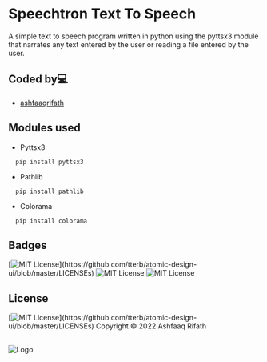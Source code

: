 # Speechtron Text To Speech
A simple text to speech program written in python using the pyttsx3 module that narrates any text entered by the user or reading a file entered by the user.


## Coded by💻

- [ashfaaqrifath](https://github.com/ashfaaqrifath/)


## Modules used

* Pyttsx3
```
  pip install pyttsx3
```

* Pathlib
```
  pip install pathlib
```

* Colorama
```
  pip install colorama
```

## Badges

[![MIT License](https://img.shields.io/apm/l/atomic-design-ui.svg?)](https://github.com/tterb/atomic-design-ui/blob/master/LICENSEs)
![MIT License](https://img.shields.io/github/followers/ashfaaqrifath?style=social)
![MIT License](https://img.shields.io/github/stars/ashfaaqrifath/Password-Manager?style=social)

## License

[![MIT License](https://img.shields.io/apm/l/atomic-design-ui.svg?)](https://github.com/tterb/atomic-design-ui/blob/master/LICENSEs)  Copyright © 2022 Ashfaaq Rifath
##
![Logo](https://ashfaaqrifath.github.io/site_logo.png)
